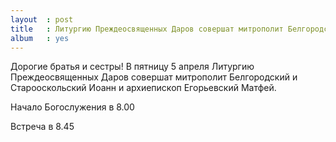 ```yaml
---
layout  : post
title   : Литургию Преждеосвященных Даров совершат митрополит Белгородский и Старооскольский Иоанн и архиепископ Егорьевский Матфей
album   : yes
---
```

Дорогие братья и сестры! В пятницу 5 апреля Литургию Преждеосвященных Даров совершат митрополит Белгородский и Старооскольский Иоанн и архиепископ Егорьевский Матфей.

Начало Богослужения в 8.00

Встреча в 8.45
